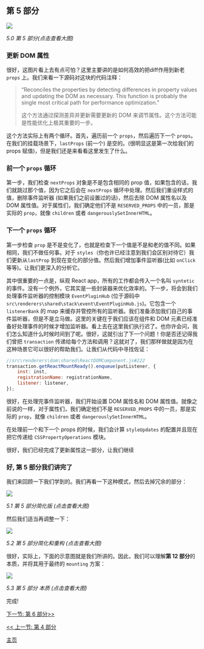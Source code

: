 ## 第 5 部分

[![](https://rawgit.com/Bogdan-Lyashenko/Under-the-hood-ReactJS/master/stack/images/5/part-5.svg)](https://rawgit.com/Bogdan-Lyashenko/Under-the-hood-ReactJS/master/stack/images/5/part-5.svg)

<em>5.0 第 5 部分(点击查看大图)</em>

### 更新 DOM 属性

很好，这图片看上去有点可怕？这里主要讲的是如何高效的把diff作用到新老 `props` 上。我们来看一下源码对这块的代码注释：

> “Reconciles the properties by detecting differences in property values and updating the DOM as necessary. This function is probably the single most critical path for performance optimization.”
>
> 这个方法通过探测差异并更新需要更新的 DOM 来调节属性。这个方法可能是性能优化上极其重要的一步。

这个方法实际上有两个循环。首先，遍历前一个 `props`，然后遍历下一个 `props`。在我们的挂载场景下，`lastProps` (前一个) 是空的。(很明显这是第一次给我们的 props 赋值)，但是我们还是来看看这里发生了什么。

### 前一个 `props` 循环
第一步，我们检查 `nextProps` 对象是不是包含相同的 prop 值，如果包含的话，我们就跳过那个值，因为它之后会在 `nextProps` 循环中处理。然后我们重设样式的值，删除事件监听器 (如果我们之前设置过的话)，然后去除 DOM 属性名以及 DOM 属性值。对于属性们，我们确定他们不是 `RESERVED_PROPS` 中的一员，那是实际的 `prop`，就像 `children` 或者 `dangerouslySetInnerHTML`。

### 下一个 `props` 循环
第一步检查 `prop` 是不是变化了，也就是检查下一个值是不是和老的值不同。如果相同，我们不做任何事。对于 `styles`（你也许已经注意到我们会区别对待它）我们更新从`lastProp` 到现在变化的部分值。然后我们增加事件监听器(比如 `onClick` 等等)。让我们更深入的分析它。

其中很重要的一点是，纵观 React app，所有的工作都会传入一个名叫 `syntetic` 的事件。没有一个例外，它其实是一些封装器来优化效率的。下一步，将会到我们处理事件监听器的控制模块 `EventPluginHub` (位于源码中`src\renderers\shared\stack\event\EventPluginHub.js`)。它包含一个 `listenerBank` 的 map 来缓存并管控所有的监听器。我们准备添加我们自己的事件监听器，但是不是立马做。这里的关键在于我们应该在组件和 DOM 元素已经准备好处理事件的时候才增加监听器。看上去在这里我们执行迟了。也你许会问，我们怎么知道什么时候时间到了呢。很好，这就引出了下一个问题！你是否还记得我们曾把 `transaction` 传递给每个方法和调用？这就对了，我们那样做就是因为在这种场景它可以很好的帮助我们。让我们从代码中寻找佐证：

```javascript
//src\renderers\dom\shared\ReactDOMComponent.js#222
transaction.getReactMountReady().enqueue(putListener, {
    inst: inst,
    registrationName: registrationName,
    listener: listener,
});
```

很好，在处理完事件监听器，我们开始设置 DOM 属性名和 DOM 属性值。就像之前说的一样，对于属性们，我们确定他们不是 `RESERVED_PROPS` 中的一员，那是实际的 `prop`，就像 `children` 或者 `dangerouslySetInnerHTML`。

在处理前一个和下一个 props 的时候，我们会计算 `styleUpdates` 的配置并且现在把它传递给 `CSSPropertyOperations` 模块。

很好，我们已经完成了更新属性这一部分，让我们继续

### 好, 第 5 部分我们讲完了

我们来回顾一下我们学到的。我们再看一下这种模式，然后去掉冗余的部分：

[![](https://rawgit.com/Bogdan-Lyashenko/Under-the-hood-ReactJS/master/stack/images/5/part-5-A.svg)](https://rawgit.com/Bogdan-Lyashenko/Under-the-hood-ReactJS/master/stack/images/5/part-5-A.svg)

<em>5.1 第 5 部分简化版 (点击查看大图)</em>

然后我们适当再调整一下：

[![](https://rawgit.com/Bogdan-Lyashenko/Under-the-hood-ReactJS/master/stack/images/5/part-5-B.svg)](https://rawgit.com/Bogdan-Lyashenko/Under-the-hood-ReactJS/master/stack/images/5/part-5-B.svg)

<em>5.2 第 5 部分简化和重构 (点击查看大图)</em>

很好，实际上，下面的示意图就是我们所讲的。因此，我们可以理解**第 12 部分**的本质，并将其用于最终的 `mounting` 方案：

[![](https://rawgit.com/Bogdan-Lyashenko/Under-the-hood-ReactJS/master/stack/images/5/part-5-C.svg)](https://rawgit.com/Bogdan-Lyashenko/Under-the-hood-ReactJS/master/stack/images/5/part-5-C.svg)

<em>5.3 第 5 部分 本质 (点击查看大图)</em>

完成!


[下一节: 第 6 部分>>](./Part-6.md)

[<< 上一节: 第 4 部分](./Part-4.md)


[主页](../../README.md)
